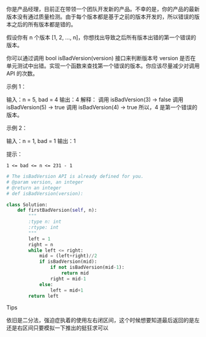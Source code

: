 你是产品经理，目前正在带领一个团队开发新的产品。不幸的是，你的产品的最新版本没有通过质量检测。由于每个版本都是基于之前的版本开发的，所以错误的版本之后的所有版本都是错的。

假设你有 n 个版本 [1, 2, ..., n]，你想找出导致之后所有版本出错的第一个错误的版本。

你可以通过调用 bool isBadVersion(version) 接口来判断版本号 version 是否在单元测试中出错。实现一个函数来查找第一个错误的版本。你应该尽量减少对调用 API 的次数。


示例 1：

输入：n = 5, bad = 4
输出：4
解释：
调用 isBadVersion(3) -> false 
调用 isBadVersion(5) -> true 
调用 isBadVersion(4) -> true
所以，4 是第一个错误的版本。

示例 2：

输入：n = 1, bad = 1
输出：1

 

提示：

    1 <= bad <= n <= 231 - 1



```python
# The isBadVersion API is already defined for you.
# @param version, an integer
# @return an integer
# def isBadVersion(version):

class Solution:
    def firstBadVersion(self, n):
        """
        :type n: int
        :rtype: int
        """
        left = 1
        right = n 
        while left <= right:
            mid = (left+right)//2
            if isBadVersion(mid):
                if not isBadVersion(mid-1):
                    return mid 
                right = mid-1 
            else:
                left = mid+1 
        return left 
```



Tips

依旧是二分法，强迫症执着的使用左右闭区间，这个时候想要知道最后返回的是左还是右区间只要模拟一下推出的挺狂求可以